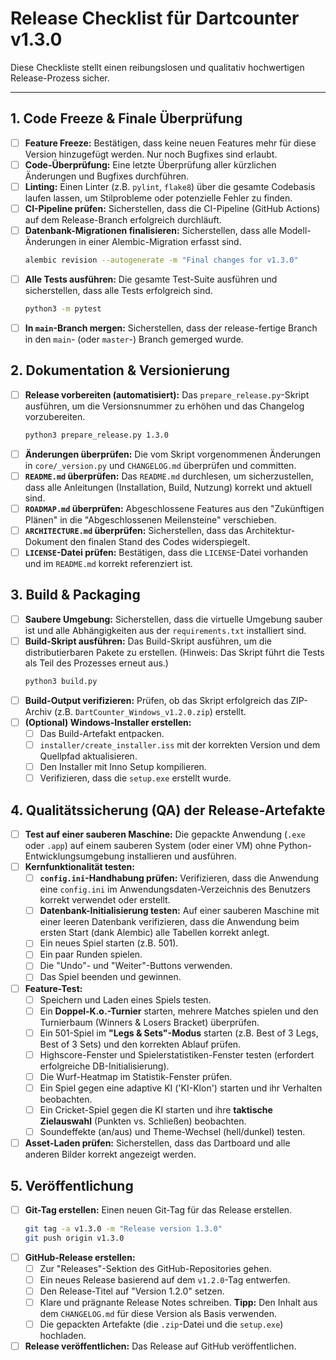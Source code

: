  # Release Checklist für Dartcounter v1.3.0

Diese Checkliste stellt einen reibungslosen und qualitativ hochwertigen Release-Prozess sicher.

---

## 1. Code Freeze & Finale Überprüfung

- [ ] **Feature Freeze:** Bestätigen, dass keine neuen Features mehr für diese Version hinzugefügt werden. Nur noch Bugfixes sind erlaubt.
- [ ] **Code-Überprüfung:** Eine letzte Überprüfung aller kürzlichen Änderungen und Bugfixes durchführen.
- [ ] **Linting:** Einen Linter (z.B. `pylint`, `flake8`) über die gesamte Codebasis laufen lassen, um Stilprobleme oder potenzielle Fehler zu finden.
- [ ] **CI-Pipeline prüfen:** Sicherstellen, dass die CI-Pipeline (GitHub Actions) auf dem Release-Branch erfolgreich durchläuft.
- [ ] **Datenbank-Migrationen finalisieren:** Sicherstellen, dass alle Modell-Änderungen in einer Alembic-Migration erfasst sind.
  ```bash
  alembic revision --autogenerate -m "Final changes for v1.3.0"
  ```
- [ ] **Alle Tests ausführen:** Die gesamte Test-Suite ausführen und sicherstellen, dass alle Tests erfolgreich sind.
  ```bash
  python3 -m pytest
  ```
- [ ] **In `main`-Branch mergen:** Sicherstellen, dass der release-fertige Branch in den `main`- (oder `master`-) Branch gemerged wurde.

## 2. Dokumentation & Versionierung
- [ ] **Release vorbereiten (automatisiert):** Das `prepare_release.py`-Skript ausführen, um die Versionsnummer zu erhöhen und das Changelog vorzubereiten.
  ```bash
  python3 prepare_release.py 1.3.0
  ```
- [ ] **Änderungen überprüfen:** Die vom Skript vorgenommenen Änderungen in `core/_version.py` und `CHANGELOG.md` überprüfen und committen.
- [ ] **`README.md` überprüfen:** Das `README.md` durchlesen, um sicherzustellen, dass alle Anleitungen (Installation, Build, Nutzung) korrekt und aktuell sind.
- [ ] **`ROADMAP.md` überprüfen:** Abgeschlossene Features aus den "Zukünftigen Plänen" in die "Abgeschlossenen Meilensteine" verschieben.
- [ ] **`ARCHITECTURE.md` überprüfen:** Sicherstellen, dass das Architektur-Dokument den finalen Stand des Codes widerspiegelt.
- [ ] **`LICENSE`-Datei prüfen:** Bestätigen, dass die `LICENSE`-Datei vorhanden und im `README.md` korrekt referenziert ist.

## 3. Build & Packaging

- [ ] **Saubere Umgebung:** Sicherstellen, dass die virtuelle Umgebung sauber ist und alle Abhängigkeiten aus der `requirements.txt` installiert sind.
- [ ] **Build-Skript ausführen:** Das Build-Skript ausführen, um die distributierbaren Pakete zu erstellen. (Hinweis: Das Skript führt die Tests als Teil des Prozesses erneut aus.)
  ```bash
  python3 build.py
  ```
- [ ] **Build-Output verifizieren:** Prüfen, ob das Skript erfolgreich das ZIP-Archiv (z.B. `DartCounter_Windows_v1.2.0.zip`) erstellt.
- [ ] **(Optional) Windows-Installer erstellen:**
    - [ ] Das Build-Artefakt entpacken.
    - [ ] `installer/create_installer.iss` mit der korrekten Version und dem Quellpfad aktualisieren.
    - [ ] Den Installer mit Inno Setup kompilieren.
    - [ ] Verifizieren, dass die `setup.exe` erstellt wurde.

## 4. Qualitätssicherung (QA) der Release-Artefakte

- [ ] **Test auf einer sauberen Maschine:** Die gepackte Anwendung (`.exe` oder `.app`) auf einem sauberen System (oder einer VM) ohne Python-Entwicklungsumgebung installieren und ausführen.
- [ ] **Kernfunktionalität testen:**
    - [ ] **`config.ini`-Handhabung prüfen:** Verifizieren, dass die Anwendung eine `config.ini` im Anwendungsdaten-Verzeichnis des Benutzers korrekt verwendet oder erstellt.
    - [ ] **Datenbank-Initialisierung testen:** Auf einer sauberen Maschine mit einer leeren Datenbank verifizieren, dass die Anwendung beim ersten Start (dank Alembic) alle Tabellen korrekt anlegt.
    - [ ] Ein neues Spiel starten (z.B. 501).
    - [ ] Ein paar Runden spielen.
    - [ ] Die "Undo"- und "Weiter"-Buttons verwenden.
    - [ ] Das Spiel beenden und gewinnen.
- [ ] **Feature-Test:**
    - [ ] Speichern und Laden eines Spiels testen.
    - [ ] Ein **Doppel-K.o.-Turnier** starten, mehrere Matches spielen und den Turnierbaum (Winners & Losers Bracket) überprüfen.
    - [ ] Ein 501-Spiel im **"Legs & Sets"-Modus** starten (z.B. Best of 3 Legs, Best of 3 Sets) und den korrekten Ablauf prüfen.
    - [ ] Highscore-Fenster und Spielerstatistiken-Fenster testen (erfordert erfolgreiche DB-Initialisierung).
    - [ ] Die Wurf-Heatmap im Statistik-Fenster prüfen.
    - [ ] Ein Spiel gegen eine adaptive KI ('KI-Klon') starten und ihr Verhalten beobachten.
    - [ ] Ein Cricket-Spiel gegen die KI starten und ihre **taktische Zielauswahl** (Punkten vs. Schließen) beobachten.
    - [ ] Soundeffekte (an/aus) und Theme-Wechsel (hell/dunkel) testen.
- [ ] **Asset-Laden prüfen:** Sicherstellen, dass das Dartboard und alle anderen Bilder korrekt angezeigt werden.
## 5. Veröffentlichung

- [ ] **Git-Tag erstellen:** Einen neuen Git-Tag für das Release erstellen.
  ```bash
  git tag -a v1.3.0 -m "Release version 1.3.0"
  git push origin v1.3.0
  ```
- [ ] **GitHub-Release erstellen:**
    - [ ] Zur "Releases"-Sektion des GitHub-Repositories gehen.
    - [ ] Ein neues Release basierend auf dem `v1.2.0`-Tag entwerfen.
    - [ ] Den Release-Titel auf "Version 1.2.0" setzen.
    - [ ] Klare und prägnante Release Notes schreiben. **Tipp:** Den Inhalt aus dem `CHANGELOG.md` für diese Version als Basis verwenden.
    - [ ] Die gepackten Artefakte (die `.zip`-Datei und die `setup.exe`) hochladen.
- [ ] **Release veröffentlichen:** Das Release auf GitHub veröffentlichen.